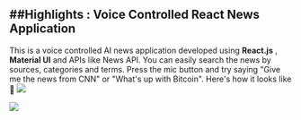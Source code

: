 ##Highlights : Voice Controlled React News Application
---
This is a voice controlled AI news application developed using **React.js** , **Material UI** and APIs like News API. You can easily search the news by sources, categories and terms.
Press the mic button and try saying "Give me the news from CNN" or "What's up with Bitcoin".
Here's how it looks like 🧐
![](images/../build/images/a.png)

![](images/../build/images/b.png)